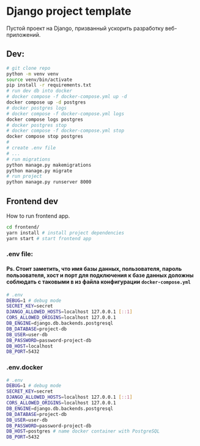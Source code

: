 # Django project template
Пустой проект на Django, призванный ускорить разработку веб-приложений.
## Dev:
```bash
# git clone repo
python -m venv venv
source venv/bin/activate
pip install -r requirements.txt
# run dev db into docker
# docker compose -f docker-compose.yml up -d
docker compose up -d postgres 
# docker postgres logs
# docker compose -f docker-compose.yml logs
docker compose logs postgres   
# docker postgres stop
# docker compose -f docker-compose.yml stop
docker compose stop postgres 
# 
# create .env file
# ...
# run migrations
python manage.py makemigrations
python manage.py migrate
# run project
python manage.py runserver 8000 
```
## Frontend dev
How to run frontend app.
```bash
cd frontend/
yarn install # install project dependencies
yarn start # start frontend app
```
### .env file:
#### Ps. Стоит заметить, что имя базы данных, пользователя, пароль пользователя, хост и порт для подключения к базе данных доложны соблюдать с таковыми в из файла конфигурации `docker-compose.yml`
```bash
# .env
DEBUG=1 # debug mode
SECRET_KEY=secret
DJANGO_ALLOWED_HOSTS=localhost 127.0.0.1 [::1]
CORS_ALLOWED_ORIGINS=localhost 127.0.0.1
DB_ENGINE=django.db.backends.postgresql
DB_DATABASE=project-db
DB_USER=user-db
DB_PASSWORD=password-project-db
DB_HOST=localhost
DB_PORT=5432
```
### .env.docker
```bash
# .env
DEBUG=1 # debug mode
SECRET_KEY=secret
DJANGO_ALLOWED_HOSTS=localhost 127.0.0.1 [::1]
CORS_ALLOWED_ORIGINS=localhost 127.0.0.1
DB_ENGINE=django.db.backends.postgresql
DB_DATABASE=project-db
DB_USER=user-db
DB_PASSWORD=password-project-db
DB_HOST=postgres # name docker container with PostgreSQL
DB_PORT=5432
```
